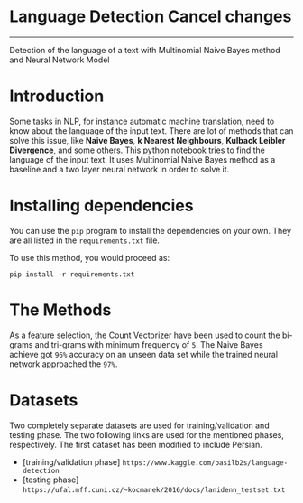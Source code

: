 # Language Detection Cancel changes
-----
Detection of the language of a text with Multinomial Naive Bayes method and Neural Network Model 

# Introduction 
Some tasks in NLP, for instance automatic machine translation, need to know about the language of the input text. There are lot of methods that can solve this issue, like **Naive Bayes**, **k Nearest Neighbours**, **Kulback Leibler Divergence**, and some others. 
This python notebook tries to find the language of the input text. It uses Multinomial Naive Bayes method as a baseline and a two layer neural network in order to solve it. 

# Installing dependencies
You can use the `pip` program to install the dependencies on your own. They are all listed in the `requirements.txt` file.

To use this method, you would proceed as:

```
pip install -r requirements.txt
```

# The Methods
As a feature selection, the Count Vectorizer have been used to count the bi-grams and tri-grams with minimum frequency of `5`. 
The Naive Bayes achieve got `96%` accuracy on an unseen data set while the trained neural network approached the `97%`. 

# Datasets
Two completely separate datasets are used for training/validation and testing phase. 
The two following links are used for the mentioned phases, respectively. The first dataset has been modified to include Persian. 

* [training/validation phase] `https://www.kaggle.com/basilb2s/language-detection`
* [testing phase] `https://ufal.mff.cuni.cz/~kocmanek/2016/docs/lanidenn_testset.txt`

